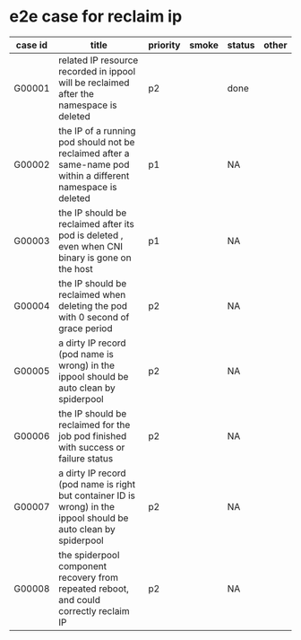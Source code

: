 # e2e case for reclaim ip

| case id | title                                                                                                           | priority  | smoke | status | other |
|---------|-----------------------------------------------------------------------------------------------------------------|-----------|-------|--------|-------|
| G00001  | related IP resource recorded in ippool will be reclaimed after the namespace is deleted                         | p2        |       | done   |       |
| G00002  | the IP of a running pod should not be reclaimed after a same-name pod within a different namespace is deleted   | p1        |       | NA     |       |
| G00003  | the IP should be reclaimed after its pod is deleted , even when CNI binary is gone on the host                  | p1        |       | NA     |       |
| G00004  | the IP should be reclaimed when deleting the pod with 0 second of grace period                                  | p2        |       | NA     |       |
| G00005  | a dirty IP record (pod name is wrong) in the ippool should be auto clean by spiderpool                          | p2        |       | NA     |       |
| G00006  | the IP should be reclaimed for the job pod finished with success or failure status                              | p2        |       | NA     |       |
| G00007  | a dirty IP record (pod name is right but container ID is wrong) in the ippool should be auto clean by spiderpool| p2        |       | NA     |       |
| G00008  | the spiderpool component recovery from repeated reboot, and could correctly reclaim IP                          | p2        |       | NA     |       |
